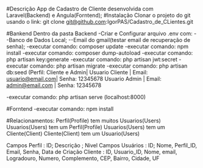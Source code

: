 #Descrição
App de Cadastro de Cliente desenvolvida com Laravel(Backend) e Angula(Forntend);
#Instalação
Clonar o projeto do git usando o link: git clone git@github.com:IgorPAS/Cadastro_de_CLientes.git


#Bankend
Dentro da pasta Backend
-Criar e Configurar arquivo .env com:
	--Banco de Dados Local;
	--Email do gmail(testar email de recuperação de senha);
-executar comando:  composer update
-executar comando:  npm install
-executar comando:  composer dump-autoload
-executar comando:  php artisan key:generate
-executar comando:  php artisan jwt:secret
-executar comando:  php artisan migrate
-executar comando:  php artisan db:seed
 (Perfil: Cliente e Admin|
 Usuario Cliente | Email: usuario@email.com| Senha: 12345678
 Usuario Admin 	 | Email: admin@email.com  | Senha: 12345678

-executar comando:  php artisan serve (localhost:8000)

#Forntend
-executar comando:  npm install

#Relacionamentos:
Perfil(Profile) tem muitos Usuarios(Users)
Usuarios(Users) tem um Perfil(Profile)
Usuarios(Users) tem um Cliente(Client)
Cliente(Client) tem um Usuario(Users)

Campos Perfil    : ID; Descrição ; Nivel
Campos Usuários  : ID; Nome, Perfil_ID, Email, Senha, Data de Criação
Cliente          : ID, Usuario_ID, Nome, email, Logradouro, Numero, Complemento, CEP, Bairro, Cidade, UF

 
